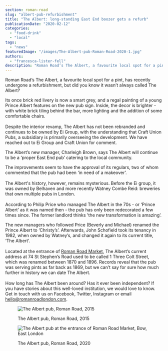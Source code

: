 ```yaml
---
section: roman-road
slug: "albert-pub-refurbishment"
title: "The Albert: long-standing East End boozer gets a refurb"
publicationDate: "2020-02-12"
categories: 
  - "food-drink"
  - "local"
tags: 
  - "news"
featuredImage: "/images/The-Albert-pub-Roman-Road-2020-1.jpg"
authors: 
  - "francesca-lister-fell"
description: "Roman Road’s The Albert, a favourite local spot for a pint, has recently undergone a refurbishment, but did you know it wasn’t always called The Albert?"
---
```


Roman Road’s The Albert, a favourite local spot for a pint, has recently undergone a refurbishment, but did you know it wasn’t always called The Albert? 

Its once brick red livery is now a smart grey, and a regal painting of a young Prince Albert features on the new pub sign. Inside, the decor is brighter - with white brick tiling behind the bar, more lighting and the addition of some comfortable chairs.  
   
Despite the interior revamp, The Albert has not been rebranded and continues to be owned by Ei Group, with the understanding that Craft Union Pubs, a subsidiary is primarily overseeing the development. We have reached out to Ei Group and Craft Union for comment.

The Albert’s new manager, Charleigh Brown, says The Albert will continue to be a ‘proper East End pub’ catering to the local community. 

The improvements seem to have the approval of its regulars, two of whom commented that the pub had been ‘in need of a makeover’.   
   
The Albert's history, however, remains mysterious. Before the Ei group, it was owned by Belhaven and more recently Watney Combe Reid: breweries that own multiple pubs in London.    
   
According to Philip Price who managed The Albert in the 70s - or ‘Prince Albert’ as it was named then - the pub has only been redecorated a few times since. The former landlord thinks 'the new transformation is amazing’. 

The new managers who followed Price (Beverly and Michael) renamed the Prince Albert to ‘Christy’s’. Afterwards, John Schofield took its tenancy in 1982, when owned by Watney’s, and changed it again to its current title, ‘The Albert’.   
   
Located at the entrance of [Roman Road Market](https://romanroadlondon.com/roman-road-market-history/), The Albert’s current address at 74 St Stephen’s Road used to be called 1 Three Colt Street, which was renamed between 1870 and 1896. Records reveal that the pub was serving pints as far back as 1869, but we can’t say for sure how much further in history we can date The Albert.   
   
How long has The Albert been around? Has it ever been independent? If you have stories about this well-loved institution, we would love to know. Get in touch with us on Facebook, Twitter, Instagram or email hello@romanroadlondon.com.

<figure>

![The Albert pub, Roman Road, 2015](/images/The-Albert-pub-Roman-Road-2015-1024x683.jpg)

<figcaption>

The Albert pub, Roman Road, 2015

</figcaption>

</figure>

<figure>

![The Albert pub at the entrance of Roman Road Market, Bow, East London](/images/The-Albert-pub-Roman-Road-2020-3-1024x683.jpg)

<figcaption>

The Albert pub, Roman Road, 2020

</figcaption>

</figure>
